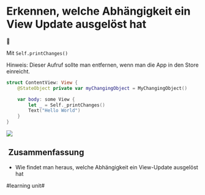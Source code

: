 # Erkennen, welche Abhängigkeit ein View Update ausgelöst hat
🔄

Mit `Self.printChanges()` 

Hinweis: Dieser Aufruf sollte man entfernen, wenn man die App in den Store einreicht.

```swift
struct ContentView: View {
    @StateObject private var myChangingObject = MyChangingObject()

    var body: some View {
        let _ = Self._printChanges()
        Text("Hello World")
    }
}
```


![][image-1]

##  Zusammenfassung
- Wie findet man heraus, welche Abhängigkeit ein View-Update ausgelöst hat

[image-1]:	assets/2023-07-12%2016.01.39.gif

#learning unit#